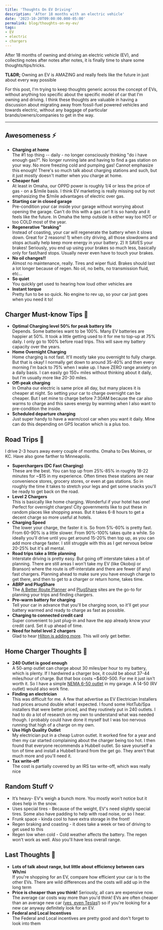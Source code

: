 ```yaml
---
title: 'Thoughts On EV Driving'
description: 'After 18 months with an electric vehicle'
date: '2023-10-20T09:00:00.000-05:00'
permalink: blog/thoughts-on-my-ev/
tags:
- EV
- electric
- chargers
---
```


After 18 months of owning and driving an electric vehicle (EV), and collecting notes after notes after notes,
it is finally time to share some thoughts/tips/tricks.

**TL&DR;** Owning an EV is AMAZING and really feels like the future in just about every way possible

For this post, I'm trying to keep thoughts generic across the concept of EVs, without anything too specific about
the specific model of car that I'm owning and driving. I think these thoughts are valuable in having a discussion
about migrating away from fossil-fuel powered vehicles and towards electric, without any baggage of particular
brands/owners/companies to get in the way.

---

## Awesomeness ⚡️
- **Charging at home**️  
The #1 top thing -- daily - no longer consciously thinking "do i have enough gas?". No longer running late and having
to find a gas station on your way. No more freezing cold and pumping gas! Cannot emphasize this enough! There's so much 
talk about charging stations and such, but it just mostly doesn't matter when you charge at home.
- **Cheaper fuel**  
At least in Omaha, our OPPD power is roughly 1/4 or less the price of gas - on a $/mile basis. I think EV marketing
is really missing out by not emphasizing the $/mile advantages of electric over gas.
- **Starting car in closed garage**  
Pre-condition your car inside your garage without worrying about opening the garage. Can't do this with a gas car!
It is so handy and it feels like the future. In Omaha the temp outside is either way too HOT or too COLD most of the year.
- **Regenerative "braking"**  
Instead of coasting, your car will regenerate the battery when it slows down. Great for 2 reasons! 1) when city driving,
all those slowdowns and stops actually help keep more energy in your battery. 2) It SAVES your brakes! Seriously,
you end up using your brakes so much less, basically only for fast/hard stops. Usually never even have to touch your brakes.
- **No oil changes‼️**  
Almost no maintenance, really. Tires and wiper fluid. Brakes should last a lot longer because of regen. No oil, no belts,
no transmission fluid, etc...
- **So quiet**  
You quickly get used to hearing how loud other vehicles are
- **Instant torque**  
Pretty fun to be so quick. No engine to rev up, so your car just goes when you need it to!

## Charger Must-know Tips 🔌
- **Optimal Charging level 50% for peak battery life**  
Depends. Some batteries want to be 100%. Many EV batteries are happier at 50%. It took a little getting used to it for
me to top-up at 75% daily. I only go to 100% before road trips. This will save my battery capacity over the years.
- **Home Overnight Charging**  
Home charging is not fast. It'll mostly take you overnight to fully charge. But that is okay! I normally get down to around
35-40% and then every morning I'm back to 75% when I wake up. I have ZERO range anxiety on a daily basis. I can easily go
150+ miles without thinking about it daily, but I'm usually more like 20-30 miles.
- **Off-peak charging**  
In Omaha our electric is same price all day, but many places it is cheaper at night. So setting your car to charge overnight
can be cheaper. But I set mine to charge before 7:30AM because the car also warms to charge and this saves energy by
warming when I also want to pre-condition the inside.
- **Scheduled departure charging**  
Just super handy to have a warm/cool car when you want it daily. Mine can do this depending on GPS location which is a plus too.

## Road Trips 🌄
I drive 2-3 hours away every couple of months. Omaha to Des Moines, or KC. Have also gone farther to Minneapolis. 
- **Superchargers (DC Fast Charging)**  
These are the best. You can top up from 25%-85% in roughly 18-22 minutes for ~$15 in my experience. Often times these stations
are near convenience stores, grocery stores, or even at gas stations. So in roughly the time it takes to stretch your
legs and get some snacks you'll be ready to get back on the road.
- **Level 2 Chargers**  
This is basically like home charging. Wonderful if your hotel has one! Perfect for overnight charges! City governments like
to put these in random places like shopping areas. But it takes 6-8 hours to get a decent charge so more useful at hotels.
- **Charging Speed**  
The lower your charge, the faster it is. So from 5%-60% is pretty fast. From 60-90% is a little slower. From 90%-100% takes
quite a while. So ideally you'll drive until you get around 15-20% then top up, as you can add more charge faster. I still
struggle with this as I get nervous below 20-25% but it's all mental.
- **Road trips take a little planning**  
Interstate driving is pretty easy. But going off interstate takes a bit of planning. There are still areas I won't take
my EV (like Okoboji or Branson) where the route is off-interstate and there are fewer (if any) fast chargers. Planning
ahead to make sure you have enough charge to get there, and then to get to a charger or return home, takes time.
- **ABRP and PlugShare**  
The [A Better Route Planner](https://abetterrouteplanner.com) and [PlugShare](https://www.plugshare.com) sites are the go-to
for planning your trips and finding chargers.
- **Pre-warm battery for charging**  
Tell your car in advance that you'll be charging soon, so it'll get your battery warmed and ready to charge as fast as possible.
- **Charging to connected credit card**  
Super convenient to just plug-in and have the app already know your credit card. Set it up ahead of time.
- **Need for hotel level 2 chargers**  
Glad to hear [Hilton is adding more](https://stories.hilton.com/releases/hilton-to-install-up-to-20000-tesla-universal-wall-connectors-at-2000-hotels).
This will only get better.

## Home Charger Thoughts 🔋
- **240 Outlet is good enough**  
A 50-amp outlet can charge about 30 miles/per hour to my battery, which is plenty. If I hardwired a charger box, it could
be about 37-44 miles/hour of charge. But that box costs ~$400-500. For me it just isn't worth it. So I have a simple 
[NEMA 6-50 outlet](https://a.co/d/5U4iUOH) in my garage. A 14-50 (RV outlet) would also work fine.
- **Finding an electrician**  
This was difficult for me. A few that advertise as EV Electrician Installers had prices around double what I expected.
I found some HotTub/Spa installers that were better priced, and they routinely put in 240 outlets. I had to do a lot
of research on my own to understand what was needed though. I probably could have done it myself but I was too nervous
running that high of a charge on my own.
- **Use High Quality Outlet**  
My electrician put in a cheap Lutron outlet. It worked fine for a year and then my car started complaining about the
charger being too hot. I then found that everyone recommends a Hubbell outlet. So save yourself a ton of time and
install a Hubbell brand from the get go. They aren't that much more and you'll need it.
- **Tax write-off**  
The cost is partially covered by an IRS tax write-off, which was really nice

## Random Stuff 💡
- It’s heavy- EV's weigh a bunch more. You mostly won't notice but it does help in the snow.
- Uses special tires - Because of the weight, EV's need slightly special tires. Some also have padding to help with road noise, or so I hear.
- Frunk space - kinda cool to have extra storage in the front!
- Regen braking and coasting - it does take a week or two of driving to get used to this
- Regen low when cold - Cold weather affects the battery. The regen won't work as well. Also you'll have less overall range.

## Last Thoughts 🎉
- **Lots of talk about range, but little about efficiency between cars Wh/mi**  
If you're shopping for an EV, compare how efficient your car is to the other EVs. There are wild differences and the costs
will add up in the long term
- **Price is cheaper than you think!**
Seriously, all cars are expensive now. The average car costs way more than you'd think! EVs are often cheaper than
an average new car ([yes, even Teslas](https://www.businessinsider.com/tesla-model-3-model-y-less-than-average-gas-car-2023-10)!)
so if you're looking for a new car anyway definitely look for an EV.
- **Federal and Local Incentives**  
The Federal and Local incentives are pretty good and don't forget to look into them
